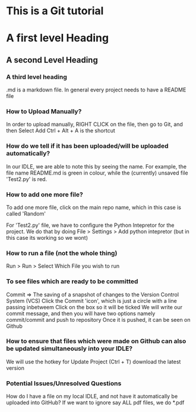 # This is a Git tutorial 

# A first level Heading 
## A second Level Heading 
### A third level heading 

.md is a markdown file. 
In general every project needs to have a README file  

### How to Upload Manually? 
In order to upload manually, RIGHT CLICK on the file, then go to Git, and then Select Add 
Ctrl + Alt + A is the shortcut 

### How do we tell if it has been uploaded/will be uploaded automatically?
In our IDLE, we are able to note this by seeing the name. For example, the file name README.md is green in colour, while the (currently) unsaved file 'Test2.py' is red. 


### How to add one more file?
To add one more file, click on the main repo name, which in this case is called 'Random' 

For 'Test2.py' file, we have to configure the Python Intepretor for the project. We do that by doing 
File > Settings > Add python intepretor (but in this case its working so we wont)

### How to run a file (not the whole thing)
Run > Run > Select Which File you wish to run 

### To see files which are ready to be committed 
Commit => The saving of a snapshot of changes to the Version Control System (VCS) 
Click the Commit 'icon', which is just a circle with a line passing inbetweem 
Click on the box so it will be ticked 
We will write our commit message, and then you will have two options namely commit/commit and push to repository 
Once it is pushed, it can be seen on Github 

### How to ensure that files which were made on Github can also be updated simultaneously into your IDLE?
We will use the hotkey for Update Project (Ctrl + T) download the latest version 

### Potential Issues/Unresolved Questions 
How do I have a file on my local IDLE, and not have it automatically be uploaded into GitHub? 
If we want to ignore say ALL pdf files, we do *.pdf 







